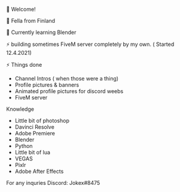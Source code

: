 👋 Welcome!

 🥶 Fella from Finland 

🚀 Currently learning Blender

⚡️ building sometimes FiveM server completely by my own. ( Started 12.4.2021)

⚡️ Things done
- Channel Intros ( when those were a thing)
- Profile pictures & banners 
- Animated profile pictures for discord weebs
- FiveM server

Knowledge
- Little bit of photoshop
- Davinci Resolve
- Adobe Premiere
- Blender
- Python
- Little bit of lua
- VEGAS
- Pixlr
- Adobe After Effects

For any inquries
Discord: Jokex#8475
